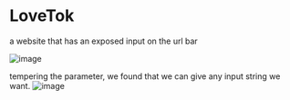 # LoveTok

a website that has an exposed input on the url bar

![image](https://github.com/IcariZ/HTB/assets/89731969/65de2bc4-fd42-4a21-b59e-6472660e44f3)

tempering the parameter, we found that we can give any input string we want.
![image](https://github.com/IcariZ/HTB/assets/89731969/c085d7e2-07ed-4014-9631-0d1b25c960aa)


